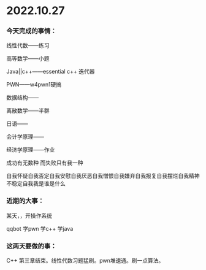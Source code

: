 # 2022.10.27

### 今天完成的事情：

线性代数——练习

高等数学——小题

Java||c++——essential c++ 迭代器

PWN——w4pwn1硬搞

数据结构——

离散数学——半群

日语——

会计学原理——

经济学原理——作业

成功有无数种 而失败只有我一种

自我怀疑自我否定自我安慰自我厌恶自我憎恨自我嫌弃自我报复自我摆烂自我精神不稳定自我我是谁是什么

### 近期的大事：

某天，，开操作系统

qqbot 学pwn 学c++ 学java

### 这两天要做的事：

C++ 第三章结束。线性代数习题猛刷。pwn堆速通。刷一点算法。

